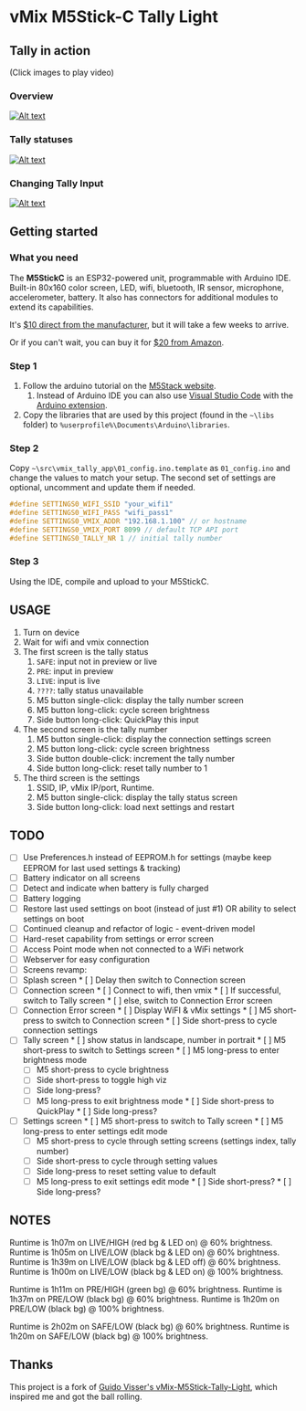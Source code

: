 # vMix M5Stick-C Tally Light

## Tally in action

(Click images to play video)

### Overview

[![Alt text](https://img.youtube.com/vi/AwrGejqj_YY/0.jpg)](https://youtu.be/AwrGejqj_YY)

### Tally statuses

[![Alt text](https://img.youtube.com/vi/anjMjVwFqTU/0.jpg)](https://youtu.be/anjMjVwFqTU)

### Changing Tally Input

[![Alt text](https://img.youtube.com/vi/vNC3jXKfyJU/0.jpg)](https://youtu.be/vNC3jXKfyJU)

## Getting started

### What you need

The **M5StickC** is an ESP32-powered unit, programmable with Arduino IDE. Built-in 80x160 color screen, LED, wifi, bluetooth, IR sensor, microphone, accelerometer, battery. It also has connectors for additional modules to extend its capabilities.

It's [$10 direct from the manufacturer](https://m5stack.com/collections/m5-core/products/stick-c), but it will take a few weeks to arrive.

Or if you can't wait, you can buy it for [$20 from Amazon](https://www.amazon.com/dp/B07R48W8R8/ref=cm_sw_r_tw_dp_x_oFNeFbQN387ED).

### Step 1

1. Follow the arduino tutorial on the [M5Stack website](https://docs.m5stack.com/#/en/arduino/arduino_development).
    1. Instead of Arduino IDE you can also use [Visual Studio Code](https://code.visualstudio.com/) with the [Arduino extension](https://marketplace.visualstudio.com/items?itemName=vsciot-vscode.vscode-arduino).
1. Copy the libraries that are used by this project (found in the `~\libs` folder) to `%userprofile%\Documents\Arduino\libraries`.

### Step 2

Copy `~\src\vmix_tally_app\01_config.ino.template` as `01_config.ino` and change the values to match your setup. The second set of settings are optional, uncomment and update them if needed.

```c
#define SETTINGS0_WIFI_SSID "your_wifi1"
#define SETTINGS0_WIFI_PASS "wifi_pass1"
#define SETTINGS0_VMIX_ADDR "192.168.1.100" // or hostname
#define SETTINGS0_VMIX_PORT 8099 // default TCP API port
#define SETTINGS0_TALLY_NR 1 // initial tally number
```

### Step 3

Using the IDE, compile and upload to your M5StickC.

## USAGE

1. Turn on device
1. Wait for wifi and vmix connection
1. The first screen is the tally status
    1. `SAFE`: input not in preview or live
    1. `PRE`: input in preview
    1. `LIVE`: input is live
    1. `????`: tally status unavailable
    1. M5 button single-click: display the tally number screen
    1. M5 button long-click: cycle screen brightness
    1. Side button long-click: QuickPlay this input
1. The second screen is the tally number
    1. M5 button single-click: display the connection settings screen
    1. M5 button long-click: cycle screen brightness
    1. Side button double-click: increment the tally number
    1. Side button long-click: reset tally number to 1
1. The third screen is the settings
    1. SSID, IP, vMix IP/port, Runtime.
    1. M5 button single-click: display the tally status screen
    1. Side button long-click: load next settings and restart

## TODO

* [ ]  Use Preferences.h instead of EEPROM.h for settings (maybe keep EEPROM for last used settings & tracking)
* [ ]  Battery indicator on all screens
* [ ]  Detect and indicate when battery is fully charged
* [ ]  Battery logging
* [ ]  Restore last used settings on boot (instead of just #1) OR ability to select settings on boot
* [ ]  Continued cleanup and refactor of logic - event-driven model
* [ ]  Hard-reset capability from settings or error screen
* [ ]  Access Point mode when not connected to a WiFi network
* [ ]  Webserver for easy configuration
* [ ]  Screens revamp:
  * [ ]  Splash screen
    * [ ]  Delay then switch to Connection screen
  * [ ]  Connection screen
    * [ ]  Connect to wifi, then vmix
    * [ ]  If successful, switch to Tally screen
    * [ ]  else, switch to Connection Error screen
  * [ ]  Connection Error screen
    * [ ]  Display WiFI & vMix settings
    * [ ]  M5 short-press to switch to Connection screen
    * [ ]  Side short-press to cycle connection settings
  * [ ]  Tally screen
    * [ ]  show status in landscape, number in portrait
    * [ ]  M5 short-press to switch to Settings screen
    * [ ]  M5 long-press to enter brightness mode
      * [ ]  M5 short-press to cycle brightness
      * [ ]  Side short-press to toggle high viz
      * [ ]  Side long-press?
      * [ ]  M5 long-press to exit brightness mode
    * [ ]  Side short-press to QuickPlay
    * [ ]  Side long-press?
  * [ ]  Settings screen
    * [ ]  M5 short-press to switch to Tally screen
    * [ ]  M5 long-press to enter settings edit mode
      * [ ]  M5 short-press to cycle through setting screens (settings index, tally number)
      * [ ]  Side short-press to cycle through setting values
      * [ ]  Side long-press to reset setting value to default
      * [ ]  M5 long-press to exit settings edit mode
    * [ ]  Side short-press?
    * [ ]  Side long-press?

## NOTES

Runtime is 1h07m on LIVE/HIGH (red   bg & LED on)  @  60% brightness.
Runtime is 1h05m on LIVE/LOW  (black bg & LED on)  @  60% brightness.
Runtime is 1h39m on LIVE/LOW  (black bg & LED off) @  60% brightness.
Runtime is 1h00m on LIVE/LOW  (black bg & LED on)  @ 100% brightness.

Runtime is 1h11m on PRE/HIGH (green bg) @  60% brightness.
Runtime is 1h37m on PRE/LOW  (black bg) @  60% brightness.
Runtime is 1h20m on PRE/LOW  (black bg) @ 100% brightness.

Runtime is 2h02m on SAFE/LOW (black bg) @  60% brightness.
Runtime is 1h20m on SAFE/LOW (black bg) @ 100% brightness.

## Thanks

This project is a fork of [Guido Visser's vMix-M5Stick-Tally-Light](https://github.com/guido-visser/vMix-M5Stick-Tally-Light), which inspired me and got the ball rolling.